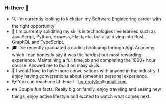 ### Hi there 👋

<!--
**tyler-tor/tyler-tor** is a ✨ _special_ ✨ repository because its `README.md` (this file) appears on your GitHub profile.

Here are some ideas to get you started:

- 🔭 I’m currently working on ...
- 🌱 I’m currently learning ...
- 👯 I’m looking to collaborate on ...
- 🤔 I’m looking for help with ...
- 💬 Ask me about ...
- 📫 How to reach me: ...
- 😄 Pronouns: ...
- ⚡ Fun fact: ...
-->
- :mag: I'm currently looking to kickstart my Software Engineering career with the right opportunity!
- :book: I'm currently solidifing my skills in technologies I've learned such as JavaScript, Python, Express, Flask, etc. but also diving into Rust, GraphQL and TypeScript.
- :mortar_board: I've recently graduated a coding bootcamp through App Academy which I can honestly say it was the hardest but most rewarding experience. Maintaining a full time job and completing the 1000+ hour course. Allowed me to build on many skills.
- :eyes: I would love to have more conversations with anyone in the industry. I enjoy having conversations about someones personal experience.
- :mailbox_closed: You can reach me at: Email - torrerotyler@gmail.com
- :family: Couple fun facts: Really big on family, enjoy traveling and seeing new things, enjoy active lifestyle and excited to watch what comes next.
